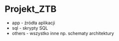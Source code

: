 ﻿Projekt_ZTB
===========

* app - źródła aplikacji
* sql - skrypty SQL
* others - wszystko inne np. schematy architektury